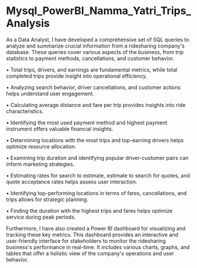 # Mysql_PowerBI_Namma_Yatri_Trips_Analysis
As a Data Analyst, I have developed a comprehensive set of SQL queries to analyze and summarize crucial information from a ridesharing company's database. These queries cover various aspects of the business, from trip statistics to payment methods, cancellations, and customer behavior.

•	Total trips, drivers, and earnings are fundamental metrics, while total completed trips provide insight into operational efficiency.

•	Analyzing search behavior, driver cancellations, and customer actions helps understand user engagement.

•	Calculating average distance and fare per trip provides insights into ride characteristics.

•	Identifying the most used payment method and highest payment instrument offers valuable financial insights.

•	Determining locations with the most trips and top-earning drivers helps optimize resource allocation.

•	Examining trip duration and identifying popular driver-customer pairs can inform marketing strategies.

•	Estimating rates for search to estimate, estimate to search for quotes, and quote acceptance rates helps assess user interaction.

•	Identifying top-performing locations in terms of fares, cancellations, and trips allows for strategic planning.

•	Finding the duration with the highest trips and fares helps optimize service during peak periods.

Furthermore, I have also created a Power BI dashboard for visualizing and tracking these key metrics. This dashboard provides an interactive and user-friendly interface for stakeholders to monitor the ridesharing business's performance in real-time. It includes various charts, graphs, and tables that offer a holistic view of the company's operations and user behavior.
